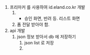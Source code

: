 1. 프리마커 를 사용하여 id.eland.co.kr 개발
	1. + 승인 화면, 반려 등. 리스트 화면
	2. 폼 전달 받아야 함.
2. api 개발
	1. json 정보 받아서 db 에 저장하기
		1. json list 로 저장
		2. 